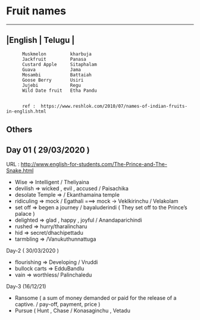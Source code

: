# Fruit names 

-----------------------------
|English     |       Telugu |
-----------------------------

          Muskmelon         kharbuja
          Jackfruit         Panasa
          Custard Apple     Sitaphalam
          Guava             Jama
          Mosambi           Battaiah
          Goose Berry       Usiri
          Jujebi            Regu
          Wild Date fruit   Etha Pandu


          ref :  https://www.reshlok.com/2010/07/names-of-indian-fruits-in-english.html


## Others

Day 01 ( 29/03/2020 )
----

URL : http://www.english-for-students.com/The-Prince-and-The-Snake.html

 - Wise  => Intelligent / Theliyaina
 - devilish => wicked , evil , accused / Paisachika
 - desolate Temple =>   / Ekanthamaina temple
 - ridiculing =>   mock / Egathali     ===> mock -> Veklkirinchu / Velakolam
 - set off => begen a journey / bayaluderindi ( They set off to the Prince’s palace )
 - delighted => glad , happy , joyful / Anandaparichindi
 - rushed  => hurry/tharalincharu
 - hid  => secret/dhachipettadu
 - tarmbling => /Vanukuthunnattuga
 
 
Day-2 ( 30/03/2020 )

 - flourishing  => Developing / Vruddi
 - bullock carts => EdduBandlu
 - vain => worthless/ Palinchaledu
 

Day-3 (16/12/21)

- Ransome ( a sum of money demanded or paid for the release of a captive. / pay-off, payment, price )
- Pursue ( Hunt , Chase / Konasaginchu , Vetadu 
